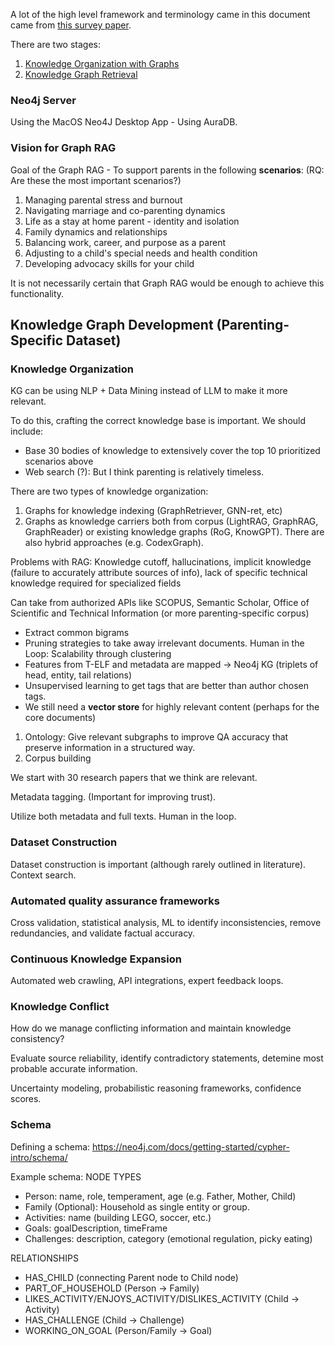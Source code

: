 

A lot of the high level framework and terminology came in this document came from [this survey paper](https://arxiv.org/pdf/2501.13958).

There are two stages:
1. [Knowledge Organization with Graphs](./kq_builder/README.md)
2. [Knowledge Graph Retrieval](./kg_query/README.md)

### Neo4j Server
Using the MacOS Neo4J Desktop App - Using AuraDB. 

### Vision for Graph RAG
Goal of the Graph RAG - To support parents in the following **scenarios**: (RQ: Are these the most important scenarios?)
1. Managing parental stress and burnout
2. Navigating marriage and co-parenting dynamics
3. Life as a stay at home parent - identity and isolation
4. Family dynamics and relationships
5. Balancing work, career, and purpose as a parent
6. Adjusting to a child's special needs and health condition
7. Developing advocacy skills for your child

It is not necessarily certain that Graph RAG would be enough to achieve this functionality. 


## Knowledge Graph Development (Parenting-Specific Dataset)

### Knowledge Organization

KG can be using NLP + Data Mining instead of LLM to make it more relevant.

To do this, crafting the correct knowledge base is important. We should include:
- Base 30 bodies of knowledge to extensively cover the top 10 prioritized scenarios above
- Web search (?): But I think parenting is relatively timeless. 

There are two types of knowledge organization: 
1. Graphs for knowledge indexing (GraphRetriever, GNN-ret, etc) 
2. Graphs as knowledge carriers both from corpus (LightRAG, GraphRAG, GraphReader) or existing knowledge graphs (RoG, KnowGPT). There are also hybrid approaches (e.g. CodexGraph).

Problems with RAG: Knowledge cutoff, hallucinations, implicit knowledge (failure to accurately attribute sources of info), lack of specific technical knowledge required for specialized fields

Can take from authorized APIs like SCOPUS, Semantic Scholar, Office of Scientific and Technical Information (or more parenting-specific corpus)
- Extract common bigrams
- Pruning strategies to take away irrelevant documents. Human in the Loop: Scalability through clustering
- Features from T-ELF and metadata are mapped ->  Neo4j KG (triplets of head, entity, tail relations)
- Unsupervised learning to get tags that are better than author chosen tags.
- We still need a **vector store** for highly relevant content (perhaps for the core documents)

1. Ontology: Give relevant subgraphs to improve QA accuracy that preserve information in a structured way.
2. Corpus building

We start with 30 research papers that we think are relevant. 

Metadata tagging. (Important for improving trust). 

Utilize both metadata and full texts. Human in the loop.


### Dataset Construction
Dataset construction is important (although rarely outlined in literature). Context search.

### Automated quality assurance frameworks
Cross validation, statistical analysis, ML to identify inconsistencies, remove redundancies, and validate factual accuracy. 

### Continuous Knowledge Expansion
Automated web crawling, API integrations, expert feedback loops.

### Knowledge Conflict 

How do we manage conflicting information and maintain knowledge consistency? 

Evaluate source reliability, identify contradictory statements, detemine most probable accurate information. 

Uncertainty modeling, probabilistic reasoning frameworks, confidence scores.


### Schema 
Defining a schema: https://neo4j.com/docs/getting-started/cypher-intro/schema/

Example schema: 
NODE TYPES
- Person: name, role, temperament, age (e.g. Father, Mother, Child)
- Family (Optional): Household as single entity or group. 
- Activities: name (building LEGO, soccer, etc.)
- Goals: goalDescription, timeFrame
- Challenges: description, category (emotional regulation, picky eating)

RELATIONSHIPS
- HAS_CHILD (connecting Parent node to Child node)
- PART_OF_HOUSEHOLD (Person -> Family)
- LIKES_ACTIVITY/ENJOYS_ACTIVITY/DISLIKES_ACTIVITY (Child -> Activity)
- HAS_CHALLENGE (Child -> Challenge)
- WORKING_ON_GOAL (Person/Family -> Goal)